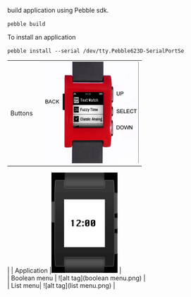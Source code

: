 build application using Pebble sdk.
```
pebble build
```
To install an application
```
pebble install --serial /dev/tty.Pebble623D-SerialPortSe
```










|        |            |   
| ------------- |:-------------:|
| Buttons    | ![alt tag](pebble.png)
 | 
| Application    |![alt tag](application.png)
     |  
| Boolean menu | ![alt tag](boolean menu.png)     |  
| List menu| ![alt tag](list menu.png)   |  
